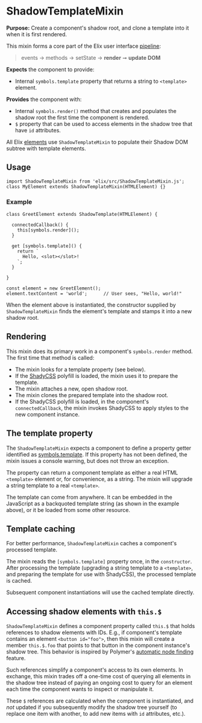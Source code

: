 # ShadowTemplateMixin

**Purpose:** Create a component's shadow root, and clone a template into it when it is first rendered.

This mixin forms a core part of the Elix user interface [pipeline](pipeline):

> events → methods → setState → **render** ➞ **update DOM**

**Expects** the component to provide:
* Internal `symbols.template` property that returns a string to `<template>` element.

**Provides** the component with:
* Internal `symbols.render()` method that creates and populates the shadow root the first time the component is rendered.
* `$` property that can be used to access elements in the shadow tree that have `id` attributes.

All Elix [elements](elements) use `ShadowTemplateMixin` to populate their Shadow DOM subtree with template elements.


## Usage

    import ShadowTemplateMixin from 'elix/src/ShadowTemplateMixin.js';
    class MyElement extends ShadowTemplateMixin(HTMLElement) {}

### Example

    class GreetElement extends ShadowTemplate(HTMLElement) {

      connectedCallback() {
        this[symbols.render]();
      }

      get [symbols.template]() {
        return `
          Hello, <slot></slot>!
        `;
      }

    }

    const element = new GreetElement();
    element.textContent = 'world';      // User sees, "Hello, world!"

When the element above is instantiated, the constructor supplied by `ShadowTemplateMixin` finds the element's template and stamps it into a new shadow root.


## Rendering

This mixin does its primary work in a component's `symbols.render` method. The first time that method is called:

* The mixin looks for a template property (see below).
* If the [ShadyCSS](https://github.com/webcomponents/shadycss) polyfill is loaded, the mixin uses it to prepare the template.
* The mixin attaches a new, open shadow root.
* The mixin clones the prepared template into the shadow root.
* If the ShadyCSS polyfill is loaded, in the component's `connectedCallback`, the mixin invokes ShadyCSS to apply styles to the new component instance.


## The template property

The `ShadowTemplateMixin` expects a component to define a property getter identified as [symbols.template](symbols#template). If this property has not been defined, the mixin issues a console warning, but does not throw an exception.

The property can return a component template as either a real HTML `<template>` element or, for convenience, as a string. The mixin will upgrade a string template to a real `<template>`.

The template can come from anywhere. It can be embedded in the JavaScript as a backquoted template string (as shown in the example above), or it be loaded from some other resource.

## Template caching

For better performance, `ShadowTemplateMixin` caches a component's processed template.

The mixin reads the `[symbols.template]` property once, in the `constructor`. After processing the template (upgrading a string template to a `<template>`, and preparing the template for use with ShadyCSS), the processed template is cached.

Subsequent component instantiations will use the cached template directly.


## Accessing shadow elements with `this.$`

`ShadowTemplateMixin` defines a component property called `this.$` that holds references to shadow elements with IDs. E.g., if component's template contains an element `<button id="foo">`, then this mixin will create a member `this.$.foo` that points to that button in the component instance's shadow tree. This behavior is inspired by Polymer's [automatic node finding](https://www.polymer-project.org/1.0/docs/devguide/local-dom.html#node-finding) feature.

Such references simplify a component's access to its own elements. In exchange, this mixin trades off a one-time cost of querying all elements in the shadow tree instead of paying an ongoing cost to query for an element each time the component wants to inspect or manipulate it.

These `$` references are calculated when the component is instantiated, and _not_ updated if you subsequently modify the shadow tree yourself (to replace one item with another, to add new items with `id` attributes, etc.).
